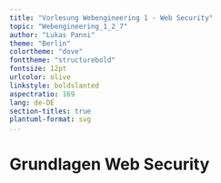```yaml
---
title: "Vorlesung Webengineering 1 - Web Security"
topic: "Webengineering_1_2_7"
author: "Lukas Panni"
theme: "Berlin"
colortheme: "dove"
fonttheme: "structurebold"
fontsize: 12pt
urlcolor: olive
linkstyle: boldslanted
aspectratio: 169
lang: de-DE
section-titles: true
plantuml-format: svg
...
```


# Grundlagen Web Security